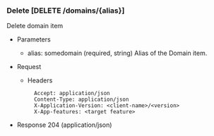 ### Delete [DELETE /domains/{alias}]

Delete domain item

+ Parameters
    + alias: somedomain (required, string)
        Alias of the Domain item.

+ Request
    + Headers

            Accept: application/json
            Content-Type: application/json
            X-Application-Version: <client-name>/<version>
            X-App-features: <target feature>

+ Response 204 (application/json)

<!-- include(../error_responses.md) -->

